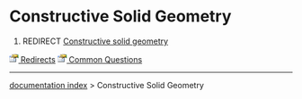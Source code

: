 # Constructive Solid Geometry
1.  REDIRECT [Constructive solid geometry](Constructive_solid_geometry.md)



[<img src="images/Property.png" style="width:16px"> Redirects](Category_Redirects.md) [<img src="images/Property.png" style="width:16px"> Common Questions](Category_Common_Questions.md)

---
[documentation index](../README.md) > Constructive Solid Geometry
